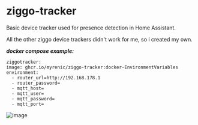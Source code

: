 # ziggo-tracker

Basic device tracker used for presence detection in Home Assistant.

All the other ziggo device trackers didn't work for me, so i created my own.


***docker compose example:***

    ziggotracker:
    image: ghcr.io/myrenic/ziggo-tracker:docker-EnvironmentVariables
    environment:
      - router_url=http://192.168.178.1
      - router_password=
      - mqtt_host=
      - mqtt_user=
      - mqtt_password=
      - mqtt_port=


![image](https://user-images.githubusercontent.com/38107502/191713087-d1d7637b-3fe4-4b7b-9f27-02b7cfa06cb2.png)
